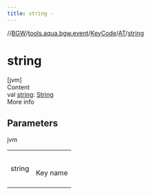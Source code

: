```yaml
---
title: string -
---
```

//[BGW](../../../../index.md)/[tools.aqua.bgw.event](../../index.md)/[KeyCode](../index.md)/[AT](index.md)/[string](string.md)



# string  
[jvm]  
Content  
val [string](string.md): [String](https://kotlinlang.org/api/latest/jvm/stdlib/kotlin/-string/index.html)  
More info  


## Parameters  
  
jvm  
  
| | |
|---|---|
| <a name="tools.aqua.bgw.event/KeyCode.AT/string/#/PointingToDeclaration/"></a>string| <a name="tools.aqua.bgw.event/KeyCode.AT/string/#/PointingToDeclaration/"></a><br><br>Key name<br><br>|
  
  



